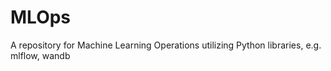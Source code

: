 # MLOps
A repository for Machine Learning Operations utilizing Python libraries, e.g. mlflow, wandb
